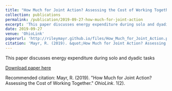 ```yaml
---
title: "How Much for Joint Action? Assessing the Cost of Working Together"
collection: publications
permalink: /publication/2019-09-27-how-much-for-joint-action
excerpt: 'This paper discusses energy expenditure during solo and dyadic tasks'
date: 2019-09-27
venue: 'OhioLink'
paperurl: 'http://rileymayr.github.io/files/How_Much_for_Joint_Action.pdf'
citation: 'Mayr, R. (2019). &quot;How Much for Joint Action? Assessing the Cost of Working Together.&quot; <i>OhioLink</i>. 1(2).'
---
```

This paper discusses energy expenditure during solo and dyadic tasks

[Download paper here](http://rileymayr.github.io/files/How_Much_for_Joint_Action.pdf)

Recommended citation: Mayr, R. (2019). "How Much for Joint Action? Assessing the Cost of Working Together." <i>OhioLink</i>. 1(2).